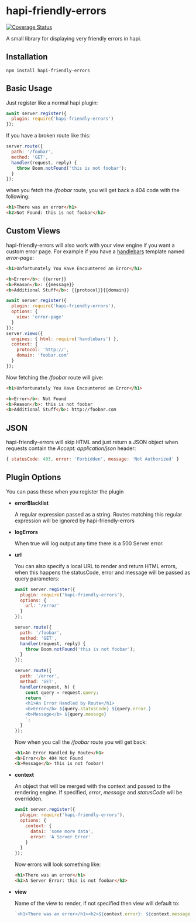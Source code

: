 # hapi-friendly-errors

[![Coverage Status](https://coveralls.io/repos/github/firstandthird/hapi-friendly-errors/badge.svg)](https://coveralls.io/github/firstandthird/hapi-friendly-errors)

A small library for displaying very friendly errors in hapi.

## Installation

```
npm install hapi-friendly-errors
```

## Basic Usage

 Just register like a normal hapi plugin:

```js
await server.register({
  plugin: require('hapi-friendly-errors')
});
```

If you have a broken route like this:
```js
server.route({
  path: '/foobar',
  method: 'GET',
  handler(request, reply) {
    throw Boom.notFound('this is not foobar');
  }
});
```

when you fetch the _/foobar_ route, you will get back a 404 code with the following:

```html
<h1>There was an error</h1>
<h2>Not Found: this is not foobar</h2>
```

## Custom Views

hapi-friendly-errors will also work with your view engine if you want a custom error page.  For example
if you have a [handlebars](https://handlebarsjs.com/) template named _error-page_:

```html
<h1>Unfortunately You Have Encountered an Error</h1>

<b>Error</b>: {{error}}
<b>Reason</b>: {{message}}
<b>Additional Stuff</b>: {{protocol}}{{domain}}
```

```js
await server.register({
  plugin: require('hapi-friendly-errors'),
  options: {
    view: 'error-page'
  }
});
server.views({
  engines: { html: require('handlebars') },
  context: {
    protocol: 'http://',
    domain: 'foobar.com'
  }
});
```

Now fetching the _/foobar_ route will give:

```html
<h1>Unfortunately You Have Encountered an Error</h1>

<b>Error</b>: Not Found
<b>Reason</b>: this is not foobar
<b>Additional Stuff</b>: http://foobar.com
```

## JSON

hapi-friendly-errors will skip HTML and just return a JSON object when requests contain the _Accept: application/json_ header:
```js
{ statusCode: 403, error: 'Forbidden', message: 'Not Authorized' }
```


## Plugin Options

  You can pass these when you register the plugin

- __errorBlacklist__

  A regular expression passed as a string. Routes matching this regular expression will be ignored by hapi-friendly-errors

- __logErrors__

  When true will log output any time there is a 500 Server error.

- __url__

  You can also specify a local URL to render and return HTML errors, when this happens the statusCode, error and message will be passed as query parameters:

  ```js
  await server.register({
    plugin: require('hapi-friendly-errors'),
    options: {
      url: '/error'
    }
  });

  server.route({
    path: '/foobar',
    method: 'GET',
    handler(request, reply) {
      throw Boom.notFound('this is not foobar');
    }
  });

  server.route({
    path: '/error',
    method: 'GET',
    handler(request, h) {
      const query = request.query;
      return `
      <h1>An Error Handled by Route</h1>
      <b>Error</b> ${query.statusCode} ${query.error.}
      <b>Message</b> ${query.message}
      `;
    }
  });
  ```

  Now when you call the _/foobar_ route you will get back:
  ```HTML
  <h1>An Error Handled by Route</h1>
  <b>Error</b> 404 Not Found
  <b>Message</b> this is not foobar!
  ```

- __context__

  An object that will be merged with the context and passed to the rendering engine. If specified, _error_, _message_ and _statusCode_ will be overridden.
  ```js
  await server.register({
    plugin: require('hapi-friendly-errors'),
    options: {
      context: {
        data1: 'some more data',
        error: 'A Server Error'
      }
    }
  });
  ```

  Now errors will look something like:

  ```html
  <h1>There was an error</h1>
  <h2>A Server Error: this is not foobar</h2>
  ```

- __view__

  Name of the view to render, if not specified then view will default to:

  ```js
  `<h1>There was an error</h1><h2>${context.error}: ${context.message}</h2>`
  ```

